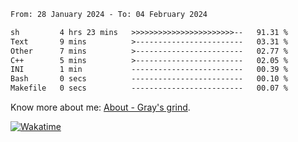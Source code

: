 <!--START_SECTION:waka-->

```txt
From: 28 January 2024 - To: 04 February 2024

sh         4 hrs 23 mins   >>>>>>>>>>>>>>>>>>>>>>>--   91.31 %
Text       9 mins          >------------------------   03.31 %
Other      7 mins          >------------------------   02.77 %
C++        5 mins          >------------------------   02.05 %
INI        1 min           -------------------------   00.39 %
Bash       0 secs          -------------------------   00.10 %
Makefile   0 secs          -------------------------   00.07 %
```

<!--END_SECTION:waka-->

<!-- [![grayxu's github stats](https://github-readme-stats.vercel.app/api?username=grayxu&count_private=true&show_icons=true)](https://github.com/grayxu) -->

Know more about me: [About - Gray's grind](https://www.grayxu.cn/).
<p align="left">
  <a href="https://wakatime.com/@grayxu" target="_blank">
    <img alt="Wakatime" src="https://wakatime.com/badge/user/c69eb31e-43a1-463f-8968-c3449e386f57.svg"/>
  </a>
</p>

